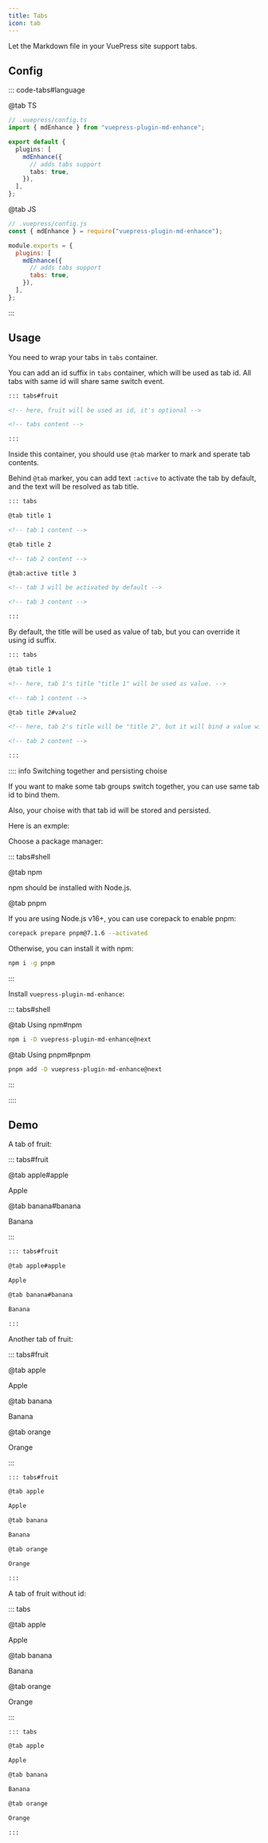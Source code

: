 ```yaml
---
title: Tabs
icon: tab
---
```


Let the Markdown file in your VuePress site support tabs.

<!-- more -->

## Config

::: code-tabs#language

@tab TS

```ts {8}
// .vuepress/config.ts
import { mdEnhance } from "vuepress-plugin-md-enhance";

export default {
  plugins: [
    mdEnhance({
      // adds tabs support
      tabs: true,
    }),
  ],
};
```

@tab JS

```js {8}
// .vuepress/config.js
const { mdEnhance } = require("vuepress-plugin-md-enhance");

module.exports = {
  plugins: [
    mdEnhance({
      // adds tabs support
      tabs: true,
    }),
  ],
};
```

:::

## Usage

You need to wrap your tabs in `tabs` container.

You can add an id suffix in `tabs` container, which will be used as tab id. All tabs with same id will share same switch event.

```md
::: tabs#fruit

<!-- here, fruit will be used as id, it's optional -->

<!-- tabs content -->

:::
```

Inside this container, you should use `@tab` marker to mark and sperate tab contents.

Behind `@tab` marker, you can add text `:active` to activate the tab by default, and the text will be resolved as tab title.

```md
::: tabs

@tab title 1

<!-- tab 1 content -->

@tab title 2

<!-- tab 2 content -->

@tab:active title 3

<!-- tab 3 will be activated by default -->

<!-- tab 3 content -->

:::
```

By default, the title will be used as value of tab, but you can override it using id suffix.

```md
::: tabs

@tab title 1

<!-- here, tab 1's title "title 1" will be used as value. -->

<!-- tab 1 content -->

@tab title 2#value2

<!-- here, tab 2's title will be "title 2", but it will bind a value with "value2" -->

<!-- tab 2 content -->

:::
```

:::: info Switching together and persisting choise

If you want to make some tab groups switch together, you can use same tab id to bind them.

Also, your choise with that tab id will be stored and persisted.

Here is an exmple:

Choose a package manager:

::: tabs#shell

@tab npm

npm should be installed with Node.js.

@tab pnpm

If you are using Node.js v16+, you can use corepack to enable pnpm:

```bash
corepack prepare pnpm@7.1.6 --activated
```

Otherwise, you can install it with npm:

```bash
npm i -g pnpm
```

:::

Install `vuepress-plugin-md-enhance`:

::: tabs#shell

@tab Using npm#npm

```bash
npm i -D vuepress-plugin-md-enhance@next
```

@tab Using pnpm#pnpm

```bash
pnpm add -D vuepress-plugin-md-enhance@next
```

:::

::::

## Demo

A tab of fruit:

::: tabs#fruit

@tab apple#apple

Apple

@tab banana#banana

Banana

:::

```md
::: tabs#fruit

@tab apple#apple

Apple

@tab banana#banana

Banana

:::
```

Another tab of fruit:

::: tabs#fruit

@tab apple

Apple

@tab banana

Banana

@tab orange

Orange

:::

```md
::: tabs#fruit

@tab apple

Apple

@tab banana

Banana

@tab orange

Orange

:::
```

A tab of fruit without id:

::: tabs

@tab apple

Apple

@tab banana

Banana

@tab orange

Orange

:::

```md
::: tabs

@tab apple

Apple

@tab banana

Banana

@tab orange

Orange

:::
```
